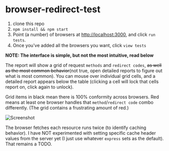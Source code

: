 # browser-redirect-test


1. clone this repo
2. `npm install && npm start`
3. Point (a number) of browsers at [http://localhost:3000](http://localhost:3000), and click `run tests`.
4. Once you've added all the browsers you want, click `view tests`

**NOTE: The interface is simple, but not the most intuitive, read below**

The report will show a grid of request `methods` and `redirect codes`, ~~as well as the most common
behavior~~(not true, open detailed reports to figure out what is most common).
You can mouse over individual grid cells, and a detailed report appears below the table (clicking
a cell will lock that cells report on, click again to unlock).

Grid items in black mean there is 100% conformity across browsers. Red means at least
one browser handles that `method`/`redirect code` combo differently. (The grid contains a frustrating amount of red.)


![Screenshot](https://rawgit.com/jamestalmage/browser-redirect-test/master/screenshot.png)

The browser fetches each resource runs twice (to identify caching behavior). I have NOT experimented with 
setting specific cache header values from the server yet (I just use whatever `express` sets as the default). 
That remains a TODO.

